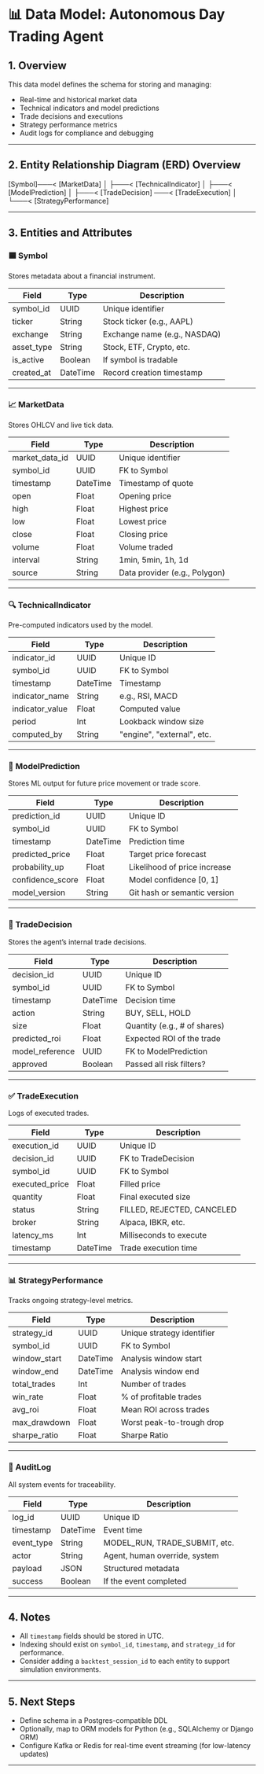 # 📊 Data Model: Autonomous Day Trading Agent

## 1. Overview

This data model defines the schema for storing and managing:

- Real-time and historical market data
- Technical indicators and model predictions
- Trade decisions and executions
- Strategy performance metrics
- Audit logs for compliance and debugging

---

## 2. Entity Relationship Diagram (ERD) Overview

[Symbol]───< [MarketData]
│
├───< [TechnicalIndicator]
│
├───< [ModelPrediction]
│
├───< [TradeDecision] ───< [TradeExecution]
│
└───< [StrategyPerformance]


---

## 3. Entities and Attributes

### 🟦 Symbol
Stores metadata about a financial instrument.

| Field          | Type     | Description                     |
|----------------|----------|---------------------------------|
| symbol_id      | UUID     | Unique identifier               |
| ticker         | String   | Stock ticker (e.g., AAPL)       |
| exchange       | String   | Exchange name (e.g., NASDAQ)    |
| asset_type     | String   | Stock, ETF, Crypto, etc.        |
| is_active      | Boolean  | If symbol is tradable           |
| created_at     | DateTime | Record creation timestamp       |

---

### 📈 MarketData
Stores OHLCV and live tick data.

| Field          | Type     | Description                     |
|----------------|----------|---------------------------------|
| market_data_id | UUID     | Unique identifier               |
| symbol_id      | UUID     | FK to Symbol                    |
| timestamp      | DateTime | Timestamp of quote              |
| open           | Float    | Opening price                   |
| high           | Float    | Highest price                   |
| low            | Float    | Lowest price                    |
| close          | Float    | Closing price                   |
| volume         | Float    | Volume traded                   |
| interval       | String   | 1min, 5min, 1h, 1d              |
| source         | String   | Data provider (e.g., Polygon)   |

---

### 🔍 TechnicalIndicator
Pre-computed indicators used by the model.

| Field             | Type     | Description                   |
|-------------------|----------|-------------------------------|
| indicator_id      | UUID     | Unique ID                     |
| symbol_id         | UUID     | FK to Symbol                  |
| timestamp         | DateTime | Timestamp                     |
| indicator_name    | String   | e.g., RSI, MACD               |
| indicator_value   | Float    | Computed value                |
| period            | Int      | Lookback window size          |
| computed_by       | String   | "engine", "external", etc.    |

---

### 🧠 ModelPrediction
Stores ML output for future price movement or trade score.

| Field            | Type     | Description                   |
|------------------|----------|-------------------------------|
| prediction_id    | UUID     | Unique ID                     |
| symbol_id        | UUID     | FK to Symbol                  |
| timestamp        | DateTime | Prediction time               |
| predicted_price  | Float    | Target price forecast         |
| probability_up   | Float    | Likelihood of price increase  |
| confidence_score | Float    | Model confidence [0, 1]       |
| model_version    | String   | Git hash or semantic version  |

---

### 🧾 TradeDecision
Stores the agent’s internal trade decisions.

| Field            | Type     | Description                       |
|------------------|----------|-----------------------------------|
| decision_id      | UUID     | Unique ID                         |
| symbol_id        | UUID     | FK to Symbol                      |
| timestamp        | DateTime | Decision time                     |
| action           | String   | BUY, SELL, HOLD                   |
| size             | Float    | Quantity (e.g., # of shares)      |
| predicted_roi    | Float    | Expected ROI of the trade         |
| model_reference  | UUID     | FK to ModelPrediction             |
| approved         | Boolean  | Passed all risk filters?          |

---

### ✅ TradeExecution
Logs of executed trades.

| Field            | Type     | Description                     |
|------------------|----------|---------------------------------|
| execution_id     | UUID     | Unique ID                       |
| decision_id      | UUID     | FK to TradeDecision             |
| symbol_id        | UUID     | FK to Symbol                    |
| executed_price   | Float    | Filled price                    |
| quantity         | Float    | Final executed size             |
| status           | String   | FILLED, REJECTED, CANCELED      |
| broker           | String   | Alpaca, IBKR, etc.              |
| latency_ms       | Int      | Milliseconds to execute         |
| timestamp        | DateTime | Trade execution time            |

---

### 📊 StrategyPerformance
Tracks ongoing strategy-level metrics.

| Field              | Type     | Description                    |
|--------------------|----------|--------------------------------|
| strategy_id        | UUID     | Unique strategy identifier     |
| symbol_id          | UUID     | FK to Symbol                   |
| window_start       | DateTime | Analysis window start          |
| window_end         | DateTime | Analysis window end            |
| total_trades       | Int      | Number of trades               |
| win_rate           | Float    | % of profitable trades         |
| avg_roi            | Float    | Mean ROI across trades         |
| max_drawdown       | Float    | Worst peak-to-trough drop      |
| sharpe_ratio       | Float    | Sharpe Ratio                   |

---

### 📜 AuditLog
All system events for traceability.

| Field           | Type     | Description                    |
|-----------------|----------|--------------------------------|
| log_id          | UUID     | Unique ID                      |
| timestamp       | DateTime | Event time                     |
| event_type      | String   | MODEL_RUN, TRADE_SUBMIT, etc.  |
| actor           | String   | Agent, human override, system  |
| payload         | JSON     | Structured metadata            |
| success         | Boolean  | If the event completed         |

---

## 4. Notes
- All `timestamp` fields should be stored in UTC.
- Indexing should exist on `symbol_id`, `timestamp`, and `strategy_id` for performance.
- Consider adding a `backtest_session_id` to each entity to support simulation environments.

---

## 5. Next Steps
- Define schema in a Postgres-compatible DDL
- Optionally, map to ORM models for Python (e.g., SQLAlchemy or Django ORM)
- Configure Kafka or Redis for real-time event streaming (for low-latency updates)

---
